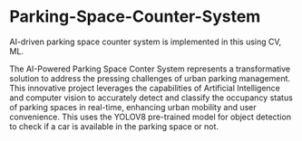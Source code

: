 # Parking-Space-Counter-System
AI-driven parking space counter system is implemented in this using CV, ML. 

The AI-Powered Parking Space Conter System represents a transformative solution to address the pressing challenges of urban parking management. This innovative project leverages the capabilities of Artificial Intelligence and computer vision to accurately detect and classify the occupancy status of parking spaces in real-time, enhancing urban mobility and user convenience. This uses the YOLOV8 pre-trained model for object detection to check if a car is available in the parking space or not. 

